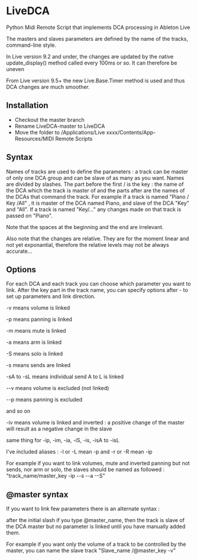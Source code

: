 # LiveDCA
Python Midi Remote Script that implements DCA processing in Ableton Live

The masters and slaves parameters are defined by the name of the tracks, command-line style.

In Live version 9.2 and under, the changes are updated by the native update_display() method called every 100ms or so. It can therefore be uneven

From Live version 9.5+ the new Live.Base.Timer method is used and thus DCA changes are much smoother.



Installation
------------
* Checkout the master branch
* Rename LiveDCA-master to LiveDCA
* Move the folder to /Applications/Live xxxx/Contents/App-Resources/MIDI Remote Scripts




Syntax
------
Names of tracks are used to define the parameters : a track can be master of only one DCA group and can be slave of as many as you want.
Names are divided by slashes. The part before the first / is the key : the name of the DCA which the track is master of and the parts after are the names of the DCAs that command the track.
For example if a track is named "Piano / Key /All" , it is master of the DCA named Piano, and slave of the DCA "Key" and "All". If a track is named "Key/..." any changes made on that track is passed on "Piano".

Note that the spaces at the beginning and the end are irrelevant.

Also note that the changes are relative. They are for the moment linear and not yet exponantial, therefore the relative levels may not be always accurate...


Options
-------
For each DCA and each track you can choose which parameter you want to link. After the key part in the track name, you can specify options after - to set up parameters and link direction.

-v means volume is linked

-p means panning is linked

-m means mute is linked

-a means arm is linked

-S means solo is linked


-s means sends are linked

-sA to -sL means individual send A to L is linked



--v means volume is excluded (not linked) 

--p means panning is excluded

and so on


-iv means volume is linked and inverted : a positive change of the master will result as a negative change in the slave

same thing for -ip, -im, -ia, -iS, -is, -isA to -isL


I've included aliases : -l or -L mean -p  and -r or -R mean -ip


For example if you want to link volumes, mute and inverted panning but not sends, nor arm or solo, the slaves should be named as followed : "track_name/master_key -ip --s --a --S"


@master syntax
--------------

If you want to link few parameters there is an alternate syntax : 

after the initial slash if you type @master_name, then the track is slave of the DCA master but no parameter is linked until you have manually added them.

For example if you want only the volume of a track to be controlled by the master, you can name the slave track "Slave_name /@master_key -v"
